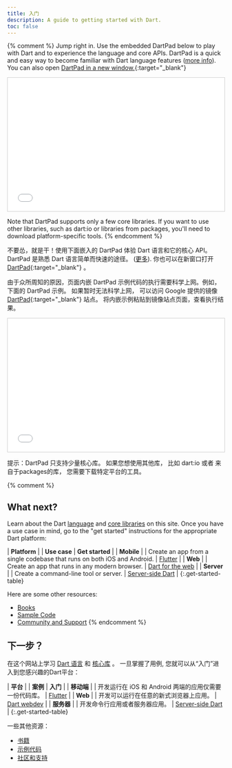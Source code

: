 ```yaml
---
title: 入门
description: A guide to getting started with Dart.
toc: false
---
```


{% comment %}
Jump right in. Use the embedded DartPad below to play with Dart and to experience the language and core APIs.
DartPad is a quick and easy way to
become familiar with Dart language features
([more info](/tools/dartpad)).
You can also open [DartPad in a new window.]({{site.custom.dartpad.direct-link}}){:target="_blank"}

<iframe
src="{{site.custom.dartpad.embed-dart-prefix}}?horizontalRatio=70&verticalRatio=65"
    width="100%"
    height="310px"
    style="border: 1px solid #ccc;">
</iframe>

Note that DartPad supports only a few core libraries.
If you want to use other libraries,
such as dart:io or libraries from packages,
you'll need to download platform-specific tools.
{% endcomment %}


不要怂，就是干！使用下面嵌入的 DartPad 体验 Dart 语言和它的核心 API。
DartPad 是熟悉 Dart 语言简单而快速的途径。
([更多](/tools/dartpad)).
你也可以在新窗口打开 [DartPad]({{site.custom.dartpad.direct-link}}){:target="_blank"} 。

由于众所周知的原因，页面内嵌 DartPad 示例代码的执行需要科学上网。例如，下面的 DartPad 示例。
如果暂时无法科学上网，
可以访问 Google 提供的镜像 [DartPad](https://dartpad.cn){:target="_blank"} 站点。
将内嵌示例粘贴到镜像站点页面，查看执行结果。

<iframe
src="{{site.custom.dartpad.embed-dart-prefix}}?horizontalRatio=70&verticalRatio=65"
    width="100%"
    height="310px"
    style="border: 1px solid #ccc;">
</iframe>

提示：DartPad 只支持少量核心库。
如果您想使用其他库，
比如 dart:io 或者 来自于packages的库，
您需要下载特定平台的工具。


{% comment %}
## What next?

Learn about the Dart [language](/guides/language) and
[core libraries](/guides/libraries) on this site.
Once you have a use case in mind, go to the "get started" instructions
for the appropriate Dart platform:

| **Platform** | | **Use case** | **Get started** |
| **Mobile** | <i class="fab fa-android" aria-hidden="true"></i> <i class="fab fa-apple" aria-hidden="true"></i> | Create an app from a single codebase that runs on both iOS and Android. | <a href="https://flutter.io/getting-started/" class="btn btn-primary no-automatic-external">Flutter</a> |
| **Web** | <i class="fas fa-code fa-sm" aria-hidden="true"></i> | Create an app that runs in any modern browser. | <a href="{{site.webdev}}/guides/get-started" class="btn btn-primary no-automatic-external">Dart for the web</a> |
| **Server** | <i class="fas fa-terminal fa-sm" aria-hidden="true"></i> | Create a command-line tool or server. | <a href="/tutorials/dart-vm/get-started" class="btn btn-primary">Server-side Dart</a> |
{:.get-started-table}

Here are some other resources:

* [Books](/resources/books)
* [Sample Code](/samples)
* [Community and Support](/community)
{% endcomment %}


## 下一步？

在这个网站上学习 [Dart 语言](/guides/language) 和
[核心库](/guides/libraries) 。
一旦掌握了用例, 您就可以从“入门”进入到您感兴趣的Dart平台：

| **平台** | | **案例** | **入门** |
| **移动端** | <i class="fab fa-android" aria-hidden="true"></i> <i class="fab fa-apple" aria-hidden="true"></i> | 开发运行在 iOS 和 Android 两端的应用仅需要一份代码库。 | <a href="https://flutter.io/getting-started/" class="btn btn-primary no-automatic-external">Flutter</a> |
| **Web** | <i class="fas fa-code fa-sm" aria-hidden="true"></i> | 开发可以运行在任意的新式浏览器上应用。 | <a href="{{site.webdev}}/guides/get-started" class="btn btn-primary no-automatic-external">Dart webdev</a> |
| **服务器** | <i class="fas fa-terminal fa-sm" aria-hidden="true"></i> | 开发命令行应用或者服务器应用。 | <a href="/tutorials/dart-vm/get-started" class="btn btn-primary">Server-side Dart</a> |
{:.get-started-table}

一些其他资源：

* [书籍](/resources/books)
* [示例代码](/samples)
* [社区和支持](/community)
